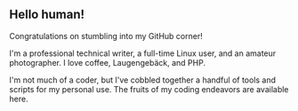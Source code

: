 ## Hello human!

Congratulations on stumbling into my GitHub corner!

I'm a professional technical writer, a full-time Linux user, and an amateur photographer. I love coffee, Laugengebäck, and PHP.

I'm not much of a coder, but I've cobbled together a handful of tools and scripts for my personal use. The fruits of my coding endeavors are available here.

<!--
**dmpop/dmpop** is a ✨ _special_ ✨ repository because its `README.md` (this file) appears on your GitHub profile.

Here are some ideas to get you started:

- 🔭 I’m currently working on ...
- 🌱 I’m currently learning ...
- 👯 I’m looking to collaborate on ...
- 🤔 I’m looking for help with ...
- 💬 Ask me about ...
- 📫 How to reach me: ...
- 😄 Pronouns: ...
- ⚡ Fun fact: ...
-->
